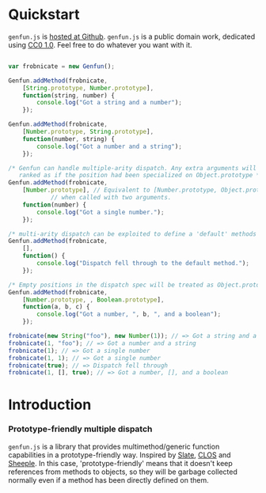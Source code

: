 # Quickstart

`genfun.js` is
[hosted at Github](http://github.com/zkat/genfun.js). `genfun.js` is a
public domain work, dedicated using
[CC0 1.0](https://creativecommons.org/publicdomain/zero/1.0/). Feel
free to do whatever you want with it.

```javascript

var frobnicate = new Genfun();

Genfun.addMethod(frobnicate,
    [String.prototype, Number.prototype],
    function(string, number) {
        console.log("Got a string and a number");
    });

Genfun.addMethod(frobnicate,
    [Number.prototype, String.prototype],
    function(number, string) {
        console.log("Got a number and a string");
    });

/* Genfun can handle multiple-arity dispatch. Any extra arguments will be
   ranked as if the position had been specialized on Object.prototype */
Genfun.addMethod(frobnicate,
    [Number.prototype], // Equivalent to [Number.prototype, Object.prototype]
            // when called with two arguments.
    function(number) {
        console.log("Got a single number.");
    });

/* multi-arity dispatch can be exploited to define a 'default' methods */
Genfun.addMethod(frobnicate,
    [],
    function() {
        console.log("Dispatch fell through to the default method.");
    });

/* Empty positions in the dispatch spec will be treated as Object.prototype */
Genfun.addMethod(frobnicate,
    [Number.prototype, , Boolean.prototype],
    function(a, b, c) {
        console.log("Got a number, ", b, ", and a boolean");
    });

frobnicate(new String("foo"), new Number(1)); // => Got a string and a number
frobnicate(1, "foo"); // => Got a number and a string
frobnicate(1); // => Got a single number
frobnicate(1, 1); // => Got a single number
frobnicate(true); // => Dispatch fell through
frobnicate(1, [], true); // => Got a number, [], and a boolean

```

# Introduction

### Prototype-friendly multiple dispatch

`genfun.js` is a library that provides multimethod/generic function
capabilities in a prototype-friendly way. Inspired by
[Slate](http://slatelanguage.org/),
[CLOS](http://en.wikipedia.org/wiki/CLOS) and
[Sheeple](http://github.com/zkat/sheeple). In this case,
'prototype-friendly' means that it doesn't keep references from methods to
objects, so they will be garbage collected normally even if a method has
been directly defined on them.
